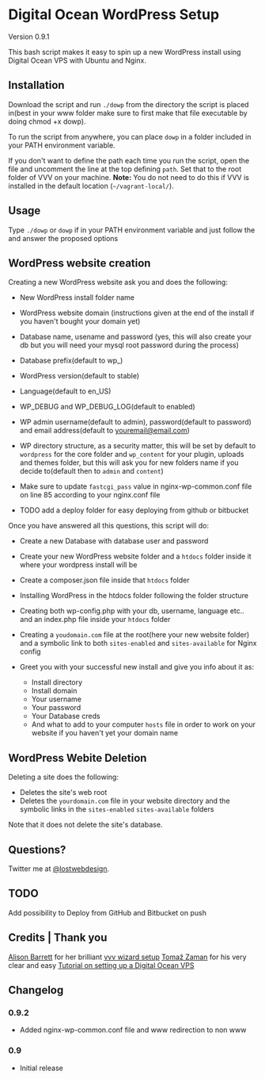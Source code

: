 # Digital Ocean WordPress Setup

Version 0.9.1

This bash script makes it easy to spin up a new WordPress install using Digital Ocean VPS with Ubuntu and Nginx.


## Installation

Download the script and run `./dowp` from the directory the script is placed in(best in your www folder make sure to first make that file executable by doing chmod +x dowp).

To run the script from anywhere, you can place `dowp` in a folder included in your PATH environment variable.

If you don't want to define the path each time you run the script, open the file and uncomment the line at the top defining `path`. Set that to the root folder of VVV on your machine. **Note:** You do not need to do this if VVV is installed in the default location (`~/vagrant-local/`).


## Usage

Type `./dowp` or `dowp` if in your PATH environment variable and just follow the and answer the proposed options


## WordPress website creation

Creating a new WordPress website ask you and does the following:

* New WordPress install folder name
* WordPress website domain (instructions given at the end of the install if you haven't bought your domain yet)

* Database name, usename and password (yes, this will also create your db but you will need your mysql root password during the process)
* Database prefix(default to wp_)

* WordPress version(default to stable)
* Language(default to en_US)
* WP_DEBUG and WP_DEBUG_LOG(default to enabled)

* WP admin username(default to admin), password(default to password) and email address(default to youremail@email.com)

* WP directory structure, as a security matter, this will be set by default to `wordpress` for the core folder and `wp_content` for your plugin, uploads and themes folder, but this will ask you for new folders name if you decide to(default then to `admin` and `content`)

* Make sure to update `fastcgi_pass` value in nginx-wp-common.conf file on line 85 according to your nginx.conf file

* TODO add a deploy folder for easy deploying from github or bitbucket

Once you have answered all this questions, this script will do:

* Create a new Database with database user and password
* Create your new WordPress website folder and a `htdocs` folder inside it where your wordpress install will be
* Create a composer.json file inside that `htdocs` folder
* Installing WordPress in the htdocs folder following the folder structure
* Creating both wp-config.php with your db, username, language etc.. and an index.php file inside your `htdocs` folder
* Creating a `youdomain.com` file at the root(here your new website folder) and a symbolic link to both `sites-enabled` and `sites-available` for Nginx config

* Greet you with your successful new install and give you info about it as:
  * Install directory
  * Install domain
  * Your username
  * Your password
  * Your Database creds
  * And what to add to your computer `hosts` file in order to work on your website if you haven't yet your domain name


## WordPress Webite Deletion

Deleting a site does the following:

* Deletes the site's web root
* Deletes the `yourdomain.com` file in your website directory and the symbolic links in the `sites-enabled` `sites-available` folders

Note that it does not delete the site's database.


## Questions?

Twitter me at [@lostwebdesign](http://twitter.com/lostwebdesign).


## TODO

Add possibility to Deploy from GitHub and Bitbucket on push


## Credits | Thank you

[Alison Barrett](http://twitter.com/alisothegeek) for her brilliant [vvv wizard setup](https://github.com/aliso/vvv-site-wizard)
[Tomaž Zaman](https://twitter.com/tomazzaman) for his very clear and easy [Tutorial on setting up a Digital Ocean VPS](https://codeable.io/community/how-to-set-up-wordpress-vps/)

## Changelog

### 0.9.2
* Added nginx-wp-common.conf file and www redirection to non www

### 0.9

* Initial release
